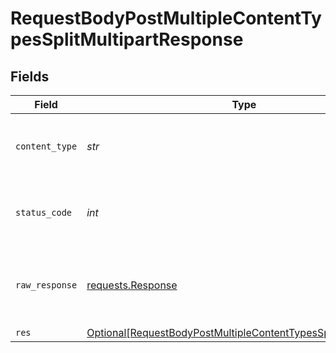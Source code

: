 # RequestBodyPostMultipleContentTypesSplitMultipartResponse


## Fields

| Field                                                                                                                                             | Type                                                                                                                                              | Required                                                                                                                                          | Description                                                                                                                                       |
| ------------------------------------------------------------------------------------------------------------------------------------------------- | ------------------------------------------------------------------------------------------------------------------------------------------------- | ------------------------------------------------------------------------------------------------------------------------------------------------- | ------------------------------------------------------------------------------------------------------------------------------------------------- |
| `content_type`                                                                                                                                    | *str*                                                                                                                                             | :heavy_check_mark:                                                                                                                                | HTTP response content type for this operation                                                                                                     |
| `status_code`                                                                                                                                     | *int*                                                                                                                                             | :heavy_check_mark:                                                                                                                                | HTTP response status code for this operation                                                                                                      |
| `raw_response`                                                                                                                                    | [requests.Response](https://requests.readthedocs.io/en/latest/api/#requests.Response)                                                             | :heavy_minus_sign:                                                                                                                                | Raw HTTP response; suitable for custom response parsing                                                                                           |
| `res`                                                                                                                                             | [Optional[RequestBodyPostMultipleContentTypesSplitMultipartRes]](../../models/operations/requestbodypostmultiplecontenttypessplitmultipartres.md) | :heavy_minus_sign:                                                                                                                                | OK                                                                                                                                                |